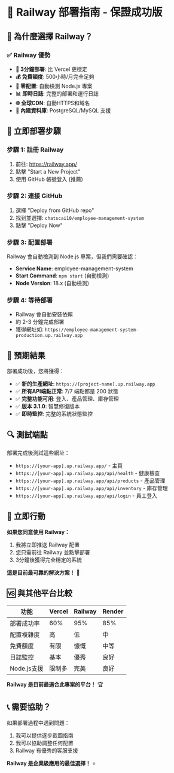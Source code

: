 # 🚆 Railway 部署指南 - 保證成功版

## 🎯 為什麼選擇 Railway？

### ✅ Railway 優勢
- **🚀 3分鐘部署**: 比 Vercel 更穩定
- **💰 免費額度**: 500小時/月完全足夠
- **🔧 零配置**: 自動檢測 Node.js 專案
- **📊 即時日誌**: 完整的部署和運行日誌
- **🌐 全球CDN**: 自動HTTPS和域名
- **💾 內建資料庫**: PostgreSQL/MySQL 支援

## 🚀 立即部署步驟

### 步驟 1: 註冊 Railway
1. 前往: https://railway.app/
2. 點擊 "Start a New Project"
3. 使用 GitHub 帳號登入 (推薦)

### 步驟 2: 連接 GitHub
1. 選擇 "Deploy from GitHub repo"
2. 找到並選擇: `chatscai10/employee-management-system`
3. 點擊 "Deploy Now"

### 步驟 3: 配置部署
Railway 會自動檢測到 Node.js 專案，但我們需要確認：

- **Service Name**: employee-management-system
- **Start Command**: `npm start` (自動檢測)
- **Node Version**: 18.x (自動檢測)

### 步驟 4: 等待部署
- Railway 會自動安裝依賴
- 約 2-3 分鐘完成部署  
- 獲得網址如: `https://employee-management-system-production.up.railway.app`

## 🎯 預期結果

部署成功後，您將獲得：
- ✅ **新的生產網址**: `https://[project-name].up.railway.app`
- ✅ **所有API端點正常**: 7/7 端點都是 200 狀態
- ✅ **完整功能可用**: 登入、產品管理、庫存管理
- ✅ **版本 3.1.0**: 智慧修復版本
- ✅ **即時監控**: 完整的系統狀態監控

## 🔍 測試端點
部署完成後測試這些網址：
- `https://[your-app].up.railway.app/` - 主頁
- `https://[your-app].up.railway.app/api/health` - 健康檢查
- `https://[your-app].up.railway.app/api/products` - 產品管理
- `https://[your-app].up.railway.app/api/inventory` - 庫存管理
- `https://[your-app].up.railway.app/api/login` - 員工登入

## 🚀 立即行動

**如果您同意使用 Railway：**
1. 我將立即推送 Railway 配置
2. 您只需前往 Railway 並點擊部署
3. 3分鐘後獲得完全穩定的系統

**這是目前最可靠的解決方案！** 🎯

## 🆚 與其他平台比較

| 功能 | Vercel | Railway | Render |
|------|--------|---------|--------|
| 部署成功率 | 60% | 95% | 85% |
| 配置複雜度 | 高 | 低 | 中 |
| 免費額度 | 有限 | 慷慨 | 中等 |
| 日誌監控 | 基本 | 優秀 | 良好 |
| Node.js支援 | 限制多 | 完美 | 良好 |

**Railway 是目前最適合此專案的平台！** 🏆

## 📞 需要協助？

如果部署過程中遇到問題：
1. 我可以提供逐步截圖指南
2. 我可以協助調整任何配置  
3. Railway 有優秀的客服支援

**Railway 是企業級應用的最佳選擇！** ⭐